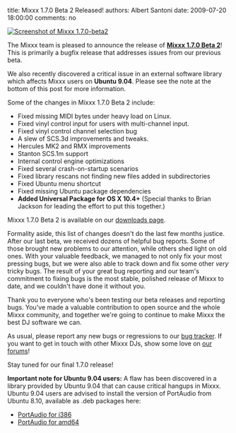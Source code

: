 title: Mixxx 1.7.0 Beta 2 Released!
authors: Albert Santoni
date: 2009-07-20 18:00:00
comments: no

[![Screenshot of Mixxx 1.7.0-beta2]({static}/images/news/Screenshot-Mixxx-1.7.0-beta2-2.png)]({static}/images/news/Screenshot-Mixxx-1.7.0-beta2-2.png)

The Mixxx team is pleased to announce the release of **[Mixxx 1.7.0 Beta 2](http://www.mixxx.org/download/)**!
This is primarily a bugfix release that addresses issues from our previous beta.

We also recently discovered a critical issue in an external software library which affects Mixxx users on **Ubuntu 9.04**.
Please see the note at the bottom of this post for more information.

Some of the changes in Mixxx 1.7.0 Beta 2 include:

-   Fixed missing MIDI bytes under heavy load on Linux.
-   Fixed vinyl control input for users with multi-channel input.
-   Fixed vinyl control channel selection bug
-   A slew of SCS.3d improvements and tweaks.
-   Hercules MK2 and RMX improvements
-   Stanton SCS.1m support
-   Internal control engine optimizations
-   Fixed several crash-on-startup scenarios
-   Fixed library rescans not finding new files added in subdirectories
-   Fixed Ubuntu menu shortcut
-   Fixed missing Ubuntu package dependencies
-   **Added Universal Package for OS X 10.4+**
    (Special thanks to Brian Jackson for leading the effort to put this together.)

Mixxx 1.7.0 Beta 2 is available on our [downloads page]({filename}/pages/download.md#beta).

Formality aside, this list of changes doesn't do the last few months justice.
After our last beta, we received dozens of helpful bug reports.
Some of those brought new problems to our attention, while others shed light on old ones.
With your valuable feedback, we managed to not only fix your most pressing bugs, but we were also able to track down and fix some other *very* tricky bugs.
The result of your great bug reporting and our team's commitment to fixing bugs is the most stable, polished release of Mixxx to date, and we couldn't have done it without you.

Thank you to everyone who's been testing our beta releases and reporting bugs.
You've made a valuable contribution to open source and the whole Mixxx community, and together we're going to continue to make Mixxx the best DJ software we can.

As usual, please report any new bugs or regressions to our [bug tracker](https://bugs.launchpad.net/mixxx).
If you want to get in touch with other Mixxx DJs, show some love on [our forums](http://www.mixxx.org/forums)!

Stay tuned for our final 1.7.0 release!

**Important note for Ubuntu 9.04 users:**
A flaw has been discovered in a library provided by Ubuntu 9.04 that can cause critical hangups in Mixxx.
Ubuntu 9.04 users are advised to install the version of PortAudio from Ubuntu 8.10, available as .deb packages here:

-   [PortAudio for i386](http://packages.ubuntu.com/intrepid/i386/libportaudio2/download)
-   [PortAudio for amd64](http://packages.ubuntu.com/intrepid/amd64/libportaudio2/download)
